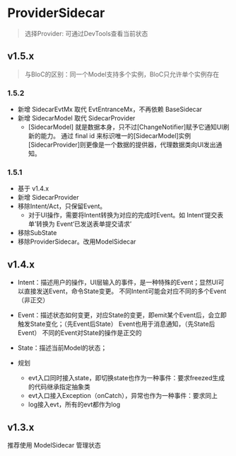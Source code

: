 # ProviderSidecar

> 选择Provider: 可通过DevTools查看当前状态

## v1.5.x

> 与BloC的区别：同一个Model支持多个实例，BloC只允许单个实例存在

### 1.5.2

- 新增 SidecarEvtMx 取代 EvtEntranceMx，不再依赖 BaseSidecar
- 新增 SidecarModel 取代 SidecarProvider
  - [SidecarModel] 就是数据本身，只不过[ChangeNotifier]赋予它通知UI刷新的能力。
      通过 final id 来标识唯一的[SidecarModel]实例
    [SidecarProvider]则更像是一个数据的提供器，代理数据类向UI发出通知。

### 1.5.1

- 基于 v1.4.x
- 新增 SidecarProvider
- 移除Intent/Act，只保留Event。
  - 对于UI操作，需要将Intent转换为对应的完成时Event。如 Intent‘提交表单’转换为 Event‘已发送表单提交请求’
- 移除SubState
- 移除ProviderSidecar。改用ModelSidecar

## v1.4.x

- Intent：描述用户的操作，UI层输入的事件，是一种特殊的Event；显然UI可以直接发送Event，命令State变更。
  不同Intent可能会对应不同的多个Event（非正交）
- Event：描述状态如何变更，对应State的变更，即emit某个Event后，会立即触发State变化；（先Event后State）
         Event也用于消息通知，（先State后Event）
  不同的Event对State的操作是正交的
- State：描述当前Model的状态；

- 规划
  - evt入口同时接入state，即切换state也作为一种事件：要求freezed生成的代码继承指定抽象类
  - evt入口接入Exception（onCatch），异常也作为一种事件：要求同上
  - log接入evt，所有的evt都作为log
## v1.3.x
推荐使用 ModelSidecar 管理状态